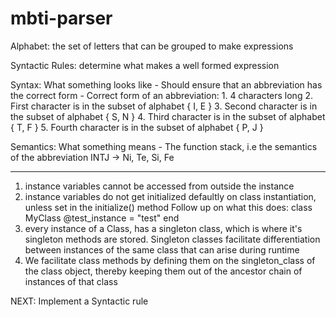 # mbti-parser

Alphabet: the set of letters that can be grouped to make expressions

Syntactic Rules: determine what makes a well formed expression

Syntax: What something looks like
    - Should ensure that an abbreviation has the correct form
    - Correct form of an abbreviation:
        1. 4 characters long
        2. First character is in the subset of alphabet { I, E }
        3. Second character is in the subset of alphabet { S, N }
        4. Third character is in the subset of alphabet { T, F }
        5. Fourth character is in the subset of alphabet { P, J }

Semantics: What something means
    - The function stack, i.e the semantics of the abbreviation INTJ -> Ni, Te, Si, Fe


----------------------------------------------------
1. instance variables cannot be accessed from outside the instance
2. instance variables do not get initialized defaultly on class instantiation, unless set in the initialize() method
    Follow up on what this does:
    class MyClass
        @test_instance = "test"
    end
3. every instance of a Class, has a singleton class, which is where it's singleton methods are stored.  Singleton classes facilitate differentiation between instances of the same class that can arise during runtime
4. We facilitate class methods by defining them on the singleton_class of the class object, thereby keeping them out of the ancestor chain of instances of that class

NEXT:
Implement a Syntactic rule

